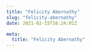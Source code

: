 ```yaml
---
title: "Felicity Abernathy"
slug: "felicity-abernathy"
date: 2021-02-15T16:24:01Z

meta:
  title: "Felicity Abernathy"
---
```


